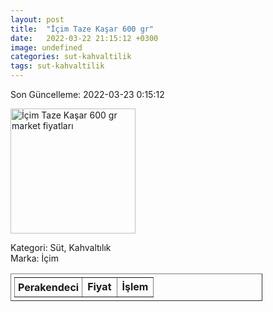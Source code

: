```yaml
---
layout: post
title:  "İçim Taze Kaşar 600 gr"
date:   2022-03-22 21:15:12 +0300
image: undefined
categories: sut-kahvaltilik
tags: sut-kahvaltilik
---
```


Son Güncelleme: 2022-03-23 0:15:12

<img src="undefined" width="200" alt="İçim Taze Kaşar 600 gr market fiyatları" />

Kategori: Süt, Kahvaltılık
<br />
Marka: İçim

<table border="1" style="padding: 5px;width:80%;">
  <tr>
    <td style="padding: 5px;"><strong>Perakendeci</strong></td>
    <td><strong>Fiyat</strong></td>
    <td><strong>İşlem</strong></td>
  </tr>
  
</table>
